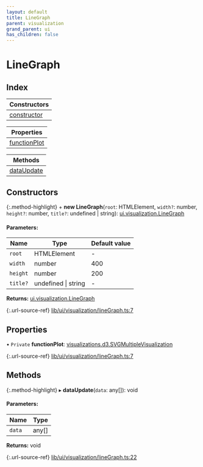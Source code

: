 ```yaml
---
layout: default
title: LineGraph
parent: visualization
grand_parent: ui
has_children: false
---
```


# LineGraph

## Index

| Constructors |
|-----------|
| [constructor](#constructor) |

| Properties |
|-----------|
| [functionPlot](#functionplot) |

| Methods |
|-----------|
| [dataUpdate](#dataupdate) |

## Constructors

{:.method-highlight}
\+ **new LineGraph**(`root`: HTMLElement, `width?`: number, `height?`: number, `title?`: undefined \| string): [ui.visualization.LineGraph](../ui_visualization_linegraph)

#### Parameters:

Name | Type | Default value |
------ | ------ | ------ |
`root` | HTMLElement | - |
`width` | number | 400 |
`height` | number | 200 |
`title?` | undefined \| string | - |

**Returns:** [ui.visualization.LineGraph](../ui_visualization_linegraph)

{:.url-source-ref}
[lib/ui/visualization/lineGraph.ts:7](https://github.com/ascentcore/dataspot/blob/eafb62e/lib/ui/visualization/lineGraph.ts#L7)

## Properties

• `Private` **functionPlot**: [visualizations.d3.SVGMultipleVisualization](../visualizations_d3_svgmultiplevisualization)

{:.url-source-ref}
[lib/ui/visualization/lineGraph.ts:7](https://github.com/ascentcore/dataspot/blob/eafb62e/lib/ui/visualization/lineGraph.ts#L7)

## Methods

{:.method-highlight}
▸ **dataUpdate**(`data`: any[]): void

#### Parameters:

Name | Type |
------ | ------ |
`data` | any[] |

**Returns:** void

{:.url-source-ref}
[lib/ui/visualization/lineGraph.ts:22](https://github.com/ascentcore/dataspot/blob/eafb62e/lib/ui/visualization/lineGraph.ts#L22)
